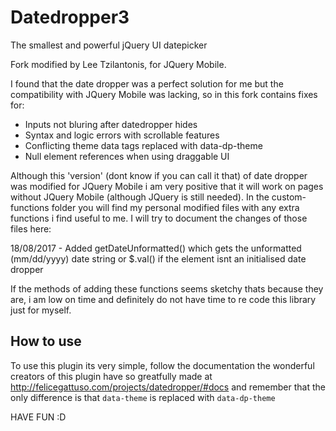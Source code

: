 # Datedropper3
The smallest and powerful jQuery UI datepicker

Fork modified by Lee Tzilantonis, for JQuery Mobile.

I found that the date dropper was a perfect solution for me but the compatibility with JQuery Mobile was lacking, so in this fork contains fixes for:
 - Inputs not bluring after datedropper hides
 - Syntax and logic errors with scrollable features
 - Conflicting theme data tags replaced with data-dp-theme
 - Null element references when using draggable UI
 
 Although this 'version' (dont know if you can call it that) of date dropper was modified for JQuery Mobile i am very positive that it will work on pages without JQuery Mobile (although JQuery is still needed). In the custom-functions folder you will find my personal modified files with any extra functions i find useful to me. I will try to document the changes of those files here:
 
 18/08/2017 - Added getDateUnformatted() which gets the unformatted (mm/dd/yyyy) date string or $.val() if the element isnt an initialised date dropper
 
 If the methods of adding these functions seems sketchy thats because they are, i am low on time and definitely do not have time to re code this library just for myself.
 
 ## How to use
 
 To use this plugin its very simple, follow the documentation the wonderful creators of this plugin have so greatfully made at http://felicegattuso.com/projects/datedropper/#docs and remember that the only difference is that <code>data-theme</code> is replaced with <code>data-dp-theme</code>
 
 HAVE FUN :D
